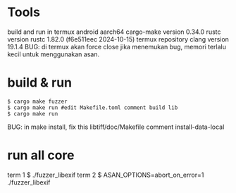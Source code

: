 # Tools
  build and run in termux android aarch64
  cargo-make version 0.34.0
  rustc version rustc 1.82.0 (f6e511eec 2024-10-15) termux repository
  clang version 19.1.4
BUG: di termux akan force close jika menemukan bug, memori terlalu
     kecil untuk menggunakan asan.

# build & run
	$ cargo make fuzzer
	$ cargo make run #edit Makefile.toml comment build lib
	$ cargo make run
BUG: in make install, fix this libtiff/doc/Makefile comment install-data-local

# run all core
  term 1
	$ ./fuzzer_libexif
  term 2
	$ ASAN_OPTIONS=abort_on_error=1 ./fuzzer_libexif

